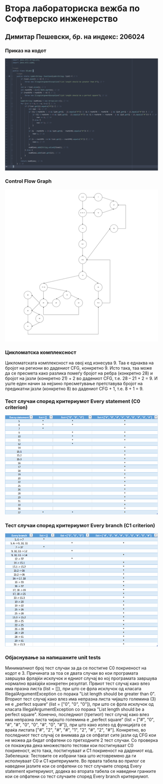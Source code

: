 # Втора лабораториска вежба по Софтверско инженерство

## Димитар Пешевски, бр. на индекс: 206024

###  Приказ на кодот
![Code](/assets/images/Code.png)

###  Control Flow Graph
![Control Flow Graph](/assets/images/CFG.png)

### Цикломатска комплексност
Цикломатската комплексност на овој код изнесува 9. Таа е еднаква на бројот на региони во дадениот CFG, конкретно 9. Исто така, таа може да се пресмета како разлика помеѓу бројот на ребра (конкретно 28) и бројот на јазли (конкретно 21) + 2 во дадениот CFG, т.е. 28 – 21 + 2 = 9. И уште еден начин за нејзино пресметување претставува бројот на предикатни јазли (конкретно 8) во дадениот CFG + 1, т.е. 8 + 1 = 9.

### Тест случаи според критериумот Every statement (C0 criterion)
![C0 Criterion](/assets/images/C0-Criterion.png)

### Тест случаи според критериумот Every branch (C1 criterion)
![C1 Criterion](/assets/images/C1-Criterion.png)

### Објаснување за напишаните unit tests
Минималниот број тест случаи за да се постигне C0 покриеност на кодот е 3. Причината за тоа се двата случаи во кои програмата завршува фрлајќи исклучок и едниот случај во кој програмата завршува нормално враќајќи конкретен резултат.
Првиот тест случај како влез има празна листа (list = []), при што се фрла исклучок од класата IllegalArgumentException со порака "List length should be greater than 0". Вториот тест случај како влез има непразна листа чијашто големина (3) не е „perfect square“ (list = ["0", "0", "0"]), при што се фрла исклучок од класата IllegalArgumentException со порака "List length should be a perfect square".
Конечно, последниот (третиот) тест случај како влез има непразна листа чијашто големина е „perfect square“ (list = ["#", "0", "#", "#", "0", "0", "#", "0", "#"]), при што како излез од функцијата се враќа листата ["#", "2", "#", "#", "1", "2", "#", "2", "#"]. Конкретно, во последниот тест случај се внимава да се опфатат сите јазли од CFG кои не можеа да бидат опфатени со претходните 2 тест случаи.
Со проверка се покажува дека множеството тестови кои постигнуваат C0 покриеност, исто така, постигнуваат и C1 покриеност на дадениот код.
Забелешка: Тестовите се избрани така што истовремено да ги исполнуваат C0 и C1 критериумите. Во првата табела во прилог се наведени јазлите кои се опфатени со тест случаите според Every statement критериумот, додека во втората табела се наведени гранките кои се опфатени со тест случаите според Every branch критериумот.
